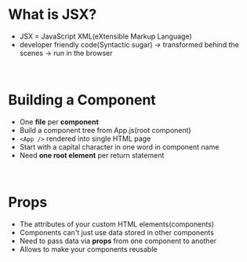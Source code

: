 # What is JSX?

- JSX = JavaScript XML(eXtensible Markup Language)
- developer friendly code(Syntactic sugar) → transformed behind the scenes → run in the browser

<br>

# Building a Component

- One **file** per **component**
- Build a component tree from App.js(root component)
- `<App />` rendered into single HTML page
- Start with a capital character in one word in component name
- Need **one root element** per return statement

<br>

# Props

- The attributes of your custom HTML elements(components)
- Components can't just use data stored in other components
- Need to pass data via **props** from one component to another
- Allows to make your components reusable
